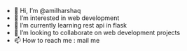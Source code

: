 - 👋 Hi, I’m @amilharshaq
- 👀 I’m interested in web development
- 🌱 I’m currently learning rest api in flask
- 💞️ I’m looking to collaborate on web development projects
- 📫 How to reach me : mail me

<!---
amilharshaq/amilharshaq is a ✨ special ✨ repository because its `README.md` (this file) appears on your GitHub profile.
You can click the Preview link to take a look at your changes.
--->
